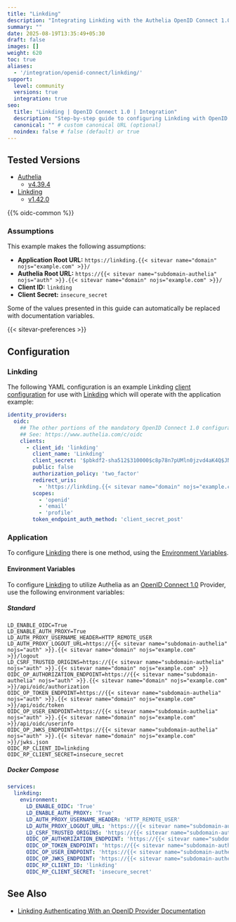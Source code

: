 ```yaml
---
title: "Linkding"
description: "Integrating Linkding with the Authelia OpenID Connect 1.0 Provider."
summary: ""
date: 2025-08-19T13:35:49+05:30
draft: false
images: []
weight: 620
toc: true
aliases:
  - '/integration/openid-connect/linkding/'
support:
  level: community
  versions: true
  integration: true
seo:
  title: "Linkding | OpenID Connect 1.0 | Integration"
  description: "Step-by-step guide to configuring Linkding with OpenID Connect 1.0 for secure SSO. Enhance your login flow using Authelia’s modern identity management."
  canonical: "" # custom canonical URL (optional)
  noindex: false # false (default) or true
---
```


## Tested Versions

- [Authelia]
  - [v4.39.4](https://github.com/authelia/authelia/releases/tag/v4.39.4)
- [Linkding]
  - [v1.42.0](https://github.com/sissbruecker/linkding/releases/tag/v1.42.0)

{{% oidc-common %}}

### Assumptions

This example makes the following assumptions:

- __Application Root URL:__ `https://linkding.{{< sitevar name="domain" nojs="example.com" >}}/`
- __Authelia Root URL:__ `https://{{< sitevar name="subdomain-authelia" nojs="auth" >}}.{{< sitevar name="domain" nojs="example.com" >}}/`
- __Client ID:__ `linkding`
- __Client Secret:__ `insecure_secret`

Some of the values presented in this guide can automatically be replaced with documentation variables.

{{< sitevar-preferences >}}

## Configuration

### Linkding

The following YAML configuration is an example Linkding [client configuration] for use with [Linkding] which
will operate with the application example:

```yaml {title="configuration.yml"}
identity_providers:
  oidc:
    ## The other portions of the mandatory OpenID Connect 1.0 configuration go here.
    ## See: https://www.authelia.com/c/oidc
    clients:
      - client_id: 'linkding'
        client_name: 'Linkding'
        client_secret: '$pbkdf2-sha512$310000$c8p78n7pUMln0jzvd4aK4Q$JNRBzwAo0ek5qKn50cFzzvE9RXV88h1wJn5KGiHrD0YKtZaR/nCb2CJPOsKaPK0hjf.9yHxzQGZziziccp6Yng'  # The digest of 'insecure_secret'.
        public: false
        authorization_policy: 'two_factor'
        redirect_uris:
          - 'https://linkding.{{< sitevar name="domain" nojs="example.com" >}}/oidc/callback/'
        scopes:
          - 'openid'
          - 'email'
          - 'profile'
        token_endpoint_auth_method: 'client_secret_post'
```

### Application

To configure [Linkding] there is one method, using the [Environment Variables](#environment-variables).

#### Environment Variables

To configure [Linkding] to utilize Authelia as an [OpenID Connect 1.0] Provider, use the following environment
variables:

##### Standard

```shell {title=".env"}
LD_ENABLE_OIDC=True
LD_ENABLE_AUTH_PROXY=True
LD_AUTH_PROXY_USERNAME_HEADER=HTTP_REMOTE_USER
LD_AUTH_PROXY_LOGOUT_URL=https://{{< sitevar name="subdomain-authelia" nojs="auth" >}}.{{< sitevar name="domain" nojs="example.com" >}}/logout
LD_CSRF_TRUSTED_ORIGINS=https://{{< sitevar name="subdomain-authelia" nojs="auth" >}}.{{< sitevar name="domain" nojs="example.com" >}}
OIDC_OP_AUTHORIZATION_ENDPOINT=https://{{< sitevar name="subdomain-authelia" nojs="auth" >}}.{{< sitevar name="domain" nojs="example.com" >}}/api/oidc/authorization
OIDC_OP_TOKEN_ENDPOINT=https://{{< sitevar name="subdomain-authelia" nojs="auth" >}}.{{< sitevar name="domain" nojs="example.com" >}}/api/oidc/token
OIDC_OP_USER_ENDPOINT=https://{{< sitevar name="subdomain-authelia" nojs="auth" >}}.{{< sitevar name="domain" nojs="example.com" >}}/api/oidc/userinfo
OIDC_OP_JWKS_ENDPOINT=https://{{< sitevar name="subdomain-authelia" nojs="auth" >}}.{{< sitevar name="domain" nojs="example.com" >}}/jwks.json
OIDC_RP_CLIENT_ID=linkding
OIDC_RP_CLIENT_SECRET=insecure_secret
```

##### Docker Compose

```yaml {title="compose.yml"}
services:
  linkding:
    environment:
      LD_ENABLE_OIDC: 'True'
      LD_ENABLE_AUTH_PROXY: 'True'
      LD_AUTH_PROXY_USERNAME_HEADER: 'HTTP_REMOTE_USER'
      LD_AUTH_PROXY_LOGOUT_URL: 'https://{{< sitevar name="subdomain-authelia" nojs="auth" >}}.{{< sitevar name="domain" nojs="example.com" >}}/logout'
      LD_CSRF_TRUSTED_ORIGINS: 'https://{{< sitevar name="subdomain-authelia" nojs="auth" >}}.{{< sitevar name="domain" nojs="example.com" >}}'
      OIDC_OP_AUTHORIZATION_ENDPOINT: 'https://{{< sitevar name="subdomain-authelia" nojs="auth" >}}.{{< sitevar name="domain" nojs="example.com" >}}/api/oidc/authorization'
      OIDC_OP_TOKEN_ENDPOINT: 'https://{{< sitevar name="subdomain-authelia" nojs="auth" >}}.{{< sitevar name="domain" nojs="example.com" >}}/api/oidc/token'
      OIDC_OP_USER_ENDPOINT: 'https://{{< sitevar name="subdomain-authelia" nojs="auth" >}}.{{< sitevar name="domain" nojs="example.com" >}}/api/oidc/userinfo'
      OIDC_OP_JWKS_ENDPOINT: 'https://{{< sitevar name="subdomain-authelia" nojs="auth" >}}.{{< sitevar name="domain" nojs="example.com" >}}/jwks.json'
      OIDC_RP_CLIENT_ID: 'linkding'
      OIDC_RP_CLIENT_SECRET: 'insecure_secret'
```

## See Also

- [Linkding Authenticating With an OpenID Provider Documentation](https://linkding.link/options/#ld_enable_oidc)

[Authelia]: https://www.authelia.com
[Linkding]: https://linkding.link/
[OpenID Connect 1.0]: ../../introduction.md
[client configuration]: ../../../../configuration/identity-providers/openid-connect/clients.md
